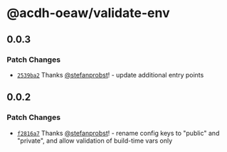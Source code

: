 # @acdh-oeaw/validate-env

## 0.0.3

### Patch Changes

- [`2539ba2`](https://github.com/acdh-oeaw/validate-env/commit/2539ba21ddc47ba074cf724dd393016b1ad95ec9)
  Thanks [@stefanprobst](https://github.com/stefanprobst)! - update additional entry points

## 0.0.2

### Patch Changes

- [`f2816a7`](https://github.com/acdh-oeaw/validate-env/commit/f2816a779efbe43cc52550ba31d414a3c0bf31d3)
  Thanks [@stefanprobst](https://github.com/stefanprobst)! - rename config keys to "public" and
  "private", and allow validation of build-time vars only
